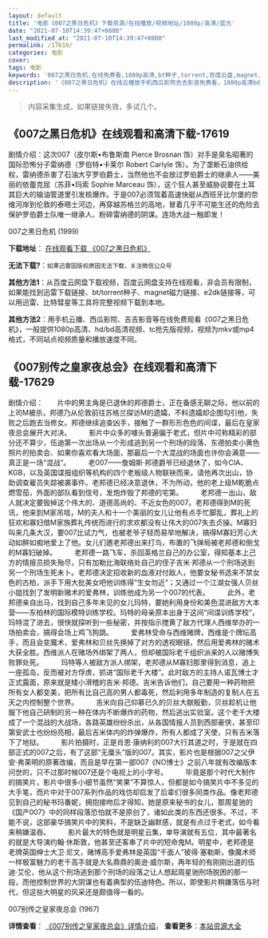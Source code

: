 ```yaml
---
layout: default
title: '电影《007之黑日危机》下载资源/在线播放/视频地址/1080p/高清/蓝光'
date: "2021-07-10T14:39:47+0800"
last_modified_at: "2021-07-10T14:39:47+0800"
permalink: /17619/
categories: 电影
cover:
tags: 电影
keywords: '007之黑日危机,在线免费看,1080p高清,bt种子,torrent,百度云盘,magnet,磁力链,迅雷下载资源'
description: '《007之黑日危机》在线云播放手机西瓜影院吉吉影音免费看，1080p高清bd/hd未删减完整版和tc抢先枪版，mkv/mp4格式，附带bt/torrent种子、magnet/磁力链、百度云盘、网盘资源迅雷下载链接'
---
```


>内容采集生成，如果链接失效，多试几个。


## 《007之黑日危机》在线观看和高清下载-17619

剧情介绍：这次007（皮尔斯•布鲁斯南 Pierce Brosnan 饰）对手是臭名昭著的国际恐怖分子雷纳德（罗伯特•卡莱尔 Robert Carlyle 饰）。为了垄断石油供给权，雷纳德杀害了石油大亨罗伯爵士，当然他也不会放过罗伯爵士的继承人——美丽的依蕾克屈（苏菲•玛索 Sophie Marceau 饰），这个狂人甚至威胁说要在土耳其巨大的输油管道里引发核爆炸。于是007必须驾着高速快艇从西班牙比尔堡的奈维河岸到伦敦的泰晤士河边，再穿越苏格兰的高地，冒着几乎不可能生还的危险去保护罗伯爵士队唯一继承人、粉碎雷纳德的阴谋。连场大战一触即发！


007之黑日危机 (1999)

**下载地址**： [在线观看下载 《007之黑日危机》](https://www.btbtdy.me/btdy/dy3502.html) 


**无法下载?**：`如果迅雷因版权原因无法下载，关注微信公众号 `

**其他方法1**：从百度云网盘下载视频，百度云网盘支持在线观看，非会员有限制，如果能找到迅雷下载链接、bt/torrent种子、magnet磁力链接、e2dk链接等，可以用迅雷、比特彗星等工具将完整视频下载到本地。

**其他方法2**：用手机云播、西瓜影院、吉吉影音等在线免费观看《007之黑日危机》，一般提供1080p高清、hd/bd高清视频、tc抢先版视频，视频为mkv或mp4格式，不同站点视频质量和播放速度不同。


## 《007别传之皇家夜总会》在线观看和高清下载-17629

剧情介绍：　　片中的男主角是已退休的邦德爵士，正在备感无聊之际，他以前的上司M被杀，邦德乃从伦敦前往苏格兰探访M的遗孀，不料遗孀却企图勾引他，失败之后跑去当修女。邦德继续追查凶手，接触了一群形形色色的间谍，最后在皇家夜总会展开大对决。  　　影片中众多的噱头普遍偏于老式，但片中可称精彩的部分还不算少，伍迪第一次出场从一个形成逃到另一个刑场的段落、东德拍卖小黄色照片的拍卖会、如果你喜欢看大场面，那最后一个大混战的场面也许你会满意——真正是一场“混战”。  　　老007——詹姆斯·邦德爵爷已经退休了，如今CIA、KGB，以及英国谍报组织等机构的四个老板级人物联袂而来，请他再次出山，协助调查雇员失踪被袭事件。老邦德已经决意退休，不为所动，他的老上级M乾脆点燃雪茄，外面的部队看到信号，发炮炸毁了邦德的宅第。  　　老邦德一出山，敌人就决定要毁掉这个伟大的、道德高尚的、不近女色的007。老邦德得到M的死讯，他来到M家吊唁，M的夫人和十一个美丽的女儿让他有点手忙脚乱，葬礼上的狂欢和寡妇借M家族葬礼传统而进行的求欢都没有让伟大的007失去贞操。M寡妇叫来几条大汉，要007比试力气，也被老爷子轻而易举地解决，搞得M寡妇芳心大动如醉如痴地爱上了他。女儿们邀老邦德出来打鸟，布置的飞弹局被老邦德和倒戈的M寡妇破掉。  　　老邦德一路飞车，杀回英格兰自己的办公室，得知基本上己方的情报员损失殆尽，只有加勒比海联络处自己的侄子吉米·邦德从一个刑场逃到另一个刑场生死未卜。老邦德决定招收新的血液对付敌人，他要女秘书选来不禁女色的古柏，派手下用大批美女吧他训练得“生女勿近”；又通过一个江湖女强人贝丝小姐找到了发明新赌术的爱弗林，训练他成为另一个007的代表。  　　此外，老邦德亲自出马，找到自己多年未见的女儿玛特，要她利用身份和美色混进敌方大本营——东柏林的国际模特训练学校。玛特的母亲原本出身于这间“间谍训练学校”，玛特混了进去，很快就探听到一些秘密，并按指示搅黄了敌方代理人西维举办的一场拍卖会，搞得会场上鸡飞狗跳。  　　爱弗林受命与西维赌牌，西维是个牌坛高手，而且会变魔术，爱弗林和贝丝先换掉了对方的透视眼镜，然后用爱弗林的赌术大获全胜。西维派人在赌场外绑架了两人，但却被国际老千组织派来的人以赌博失败罪处死。  　　玛特等人被敌方派人绑架，老邦德从M寡妇那里得到消息，追上一座孤岛，反而被对方俘虏，抓进“国际老千大楼”。此时敌方的主持人诺瓦博士才正式露面，原来就是矮小滑稽的吉米·邦德。吉米告诉他们，自己要用一种药物把所有女人都变美，把所有比自己高的男人都毒死，然后利用多年制造的复制人在五天之内控制整个世界。  　　吉米向自己仰慕已久的贝丝大献殷勤，贝丝趁机让他服下他自己研制的另一种在体内不断爆炸的药物，然后逃出实验室。这个老千大楼成了一个混战的大战场，各路英雄纷纷杀出，从各国情报人员到西部豪侠，甚至印第安武士也纷纷亮相，最后吉米体内的炸弹爆炸，所有人都成了天使，只有吉米落下了地狱。  　　影片拍摄时，正是肖恩·康纳利的007大行其道之时，于是就在四部正式的007之后，有了这部“无厘头”版的007。其实，影片也是根据007之父伊安·弗莱明的原著改编，而且是早在第一部007《NO博士》之前八年就有改编版本问世的，只不过那时候007还是个电视上的小字号。  　　毕竟是那个时代大制作的搞笑片，影片中很多小细节虽然“笑果”不算惊人，但都是如今搞笑片中不多见的大手笔，而片中对于007系列作品的戏仿却启发了后辈们很多同类作品。像老邦德见到自己的秘书玛番妮，拥抱接吻后才得知，她是原来秘书的女儿，那周星驰的《国产007》中的同样段落恐怕就不是原创了，诸如此类的东西还很多。不过，不能不说，这部豪华搞笑片中的笑料，不是缺乏幽默感，就是有点过于老式，如今看来稍嫌温吞。  　　影片最大的特色就是明星云集，单导演就有五位，其中最著名的就是大导演约翰·休斯敦，他甚至还客串了片中的短命鬼M。明星中，老邦德是老牌英国绅士大卫·尼文，赌博高手爱弗林是英国“千面人”彼得·塞勒斯，像魔术师一样极富魅力的老千高手就是大名鼎鼎的奥逊·威尔斯，再年轻的有刚刚出道的伍迪·艾伦，他从这个刑场逃到那个刑场的段落之让人想起周星驰刑场脱困的那一段，而他控制世界的大阴谋也有着典型的伍迪特色。所以，即使影片稍嫌落伍与时代，但这些大明星的风采还是颇值得一看的。


007别传之皇家夜总会 (1967)

**详情查看**： [《007别传之皇家夜总会》详情介绍](/movie/17629/)， **查看更多**：[本站资源大全](/movie/t/all/)

